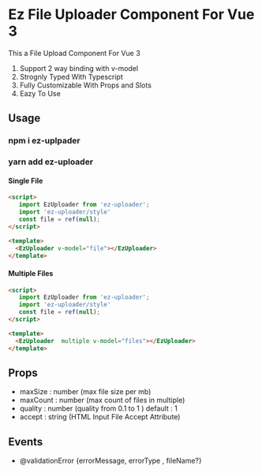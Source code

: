 # Ez File Uploader Component For Vue 3

This a File Upload Component For Vue 3
   1. Support 2 way binding with v-model
   2. Strognly Typed With Typescript
   3. Fully Customizable With Props and Slots
   4. Eazy To Use 

## Usage

### npm i ez-uplpader
### yarn add ez-uploader


#### Single File
```html
<script>
   import EzUploader from 'ez-uploader';
   import 'ez-uploader/style'
   const file = ref(null);
</script>

<template>
  <EzUploader v-model="file"></EzUploader>
</template>
```

#### Multiple Files
```html
<script>
   import EzUploader from 'ez-uploader';
   import 'ez-uploader/style'
   const file = ref(null);
</script>

<template>
  <EzUploader  multiple v-model="files"></EzUploader>
</template>

```

## Props
- maxSize  :  number  (max file size per mb)
- maxCount  :  number (max count of files in multiple)
- quality  :  number (quality from 0.1 to 1 ) default   :   1
- accept  :  string (HTML Input File Accept Attribute)
## Events
- @validationError {errorMessage, errorType , fileName?}
